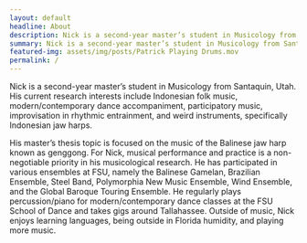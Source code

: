 ```yaml
---
layout: default
headline: About
description: Nick is a second-year master’s student in Musicology from Santaquin, Utah. His current research interests include Indonesian folk music, modern/contemporary dance accompaniment, participatory music, improvisation in rhythmic entrainment, and weird instruments, specifically Indonesian jaw harps.
summary: Nick is a second-year master’s student in Musicology from Santaquin, Utah. His current research interests include Indonesian folk music, modern/contemporary dance accompaniment, participatory music, improvisation in rhythmic entrainment, and weird instruments, specifically Indonesian jaw harps.
featured-img: assets/img/posts/Patrick Playing Drums.mov
permalink: /
---
```


Nick is a second-year master’s student in Musicology from Santaquin, Utah. His current research interests include Indonesian folk music, modern/contemporary dance accompaniment, participatory music, improvisation in rhythmic entrainment, and weird instruments, specifically Indonesian jaw harps.

His master’s thesis topic is focused on the music of the Balinese jaw harp known as genggong. For Nick, musical performance and practice is a non-negotiable priority in his musicological research. He has participated in various ensembles at FSU, namely the Balinese Gamelan, Brazilian Ensemble, Steel Band, Polymorphia New Music Ensemble, Wind Ensemble, and the Global Baroque Touring Ensemble. He regularly plays percussion/piano for modern/contemporary dance classes at the FSU School of Dance and takes gigs around Tallahassee. Outside of music, Nick enjoys learning languages, being outside in Florida humidity, and playing more music.
